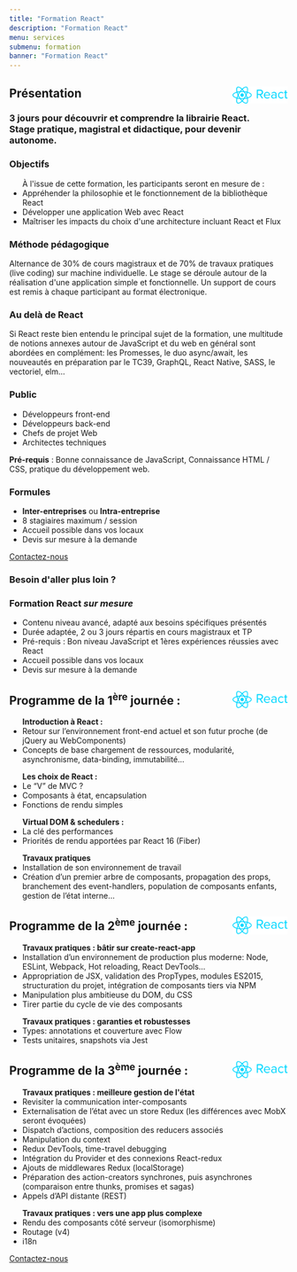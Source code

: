 ```yaml
---
title: "Formation React"
description: "Formation React"
menu: services
submenu: formation
banner: "Formation React"
---
```

<div class="section-title">
	<div class="wrap cf">
		<div class="inner">
			<h2><img src="img/logo-react.svg" alt="React" style="width:100px;float:right;">Présentation</h2>
		</div>
	</div>
</div>

<section class="section">
	<div class="wrap cf">
		<div class="inner half-cols">
			<h3 class="title-second">3 jours pour découvrir et comprendre la librairie React.<br>Stage pratique, magistral et didactique, pour devenir autonome.</h3>
			<div class="half-col content">
				<h3 class="title-second">Objectifs</h3>
				<ul>À l'issue de cette formation, les participants seront en mesure de :
					<li>Appréhender la philosophie et le fonctionnement de la bibliothèque React</li>
					<li>Développer une application Web avec React</li>
					<li>Maîtriser les impacts du choix d'une architecture incluant React et Flux</li>
				</ul>
				<h3 class="title-second">Méthode pédagogique</h3>
				<p>Alternance de 30% de cours magistraux et de 70% de travaux pratiques (live coding) sur machine individuelle. Le stage se déroule autour de la réalisation d'une application simple et fonctionnelle. Un support de cours est remis à chaque participant au format électronique.</p>
				<h3 class="title-second">Au delà de React</h3>
				<p>Si React reste bien entendu le principal sujet de la formation, une multitude de notions annexes autour de JavaScript et du web en général sont abordées en complément:
				les Promesses, le duo async/await, les nouveautés en préparation par le TC39, GraphQL, React Native, SASS, le vectoriel, elm…</p>
			</div>
			<div class="half-col content">
				<h3 class="title-second">Public</h3>
				<ul>
					<li>Développeurs front-end</li>
					<li>Développeurs back-end</li>
					<li>Chefs de projet Web</li>
					<li>Architectes techniques</li>
				</ul>
				<p><strong>Pré-requis</strong> : Bonne connaissance de JavaScript, Connaissance HTML / CSS, pratique du développement web.</p>
				<h3 class="title-second">Formules</h3>
				<ul>
					<li><strong>Inter-entreprises</strong> ou <strong>Intra-entreprise</strong></li>
					<li>8 stagiaires maximum / session</li>
					<li>Accueil possible dans vos locaux</li>
					<li>Devis sur mesure à la demande</li>
				</ul>
				<a href="contact.html" class="btn">Contactez-nous</a>
			</div>
		</div>
		<div class="inner content">
			<div class="custom-made custom-made-angular">
				<h3 class="title-second">Besoin d'aller plus loin ?</h3>
				<h3>Formation React <em>sur mesure</em></h3>
				<ul>
					<li>Contenu niveau avancé, adapté aux besoins spécifiques présentés</li>
					<li>Durée adaptée, 2 ou 3 jours répartis en cours magistraux et TP</li>
					<li>Pré-requis : Bon niveau JavaScript et 1ères expériences réussies avec React</li>
					<li>Accueil possible dans vos locaux</li>
					<li>Devis sur mesure à la demande</li>
				</ul>
			</div>
		</div>
	</div>
</section>

<div class="section-title">
	<div class="wrap cf">
		<div class="inner">
			<h2>
				<img src="img/logo-react.svg" alt="React" style="width:100px;float:right;">
				Programme de la 1<sup>ère</sup> journée :
			</h2>
		</div>
</div>
</div>

<section class="section">
	<div class="wrap cf">
		<div class="inner half-cols">
			<div class="half-col content">
				<ul><strong>Introduction à React :</strong>
					<li>Retour sur l’environnement front-end actuel et son futur proche (de jQuery au WebComponents)</li>
					<li>Concepts de base chargement de ressources, modularité, asynchronisme, data-binding, immutabilité…</li>
				</ul>
				<ul><strong>Les choix de React :</strong>
					<li>Le “V” de MVC ?</li>
					<li>Composants à état, encapsulation</li>
					<li>Fonctions de rendu simples</li>
				</ul>
			</div>
			<div class="half-col content">
				<ul><strong>Virtual DOM & schedulers :</strong>
					<li>La clé des performances</li>
					<li>Priorités de rendu apportées par React 16 (Fiber)</li>
				</ul>
				<ul><strong>Travaux pratiques</strong>
					<li>Installation de son environnement de travail</li>
					<li>Création d’un premier arbre de composants, propagation des props, branchement des event-handlers, population de composants enfants, gestion de l’état interne…</li>
				</ul>
			</div>
		</div>
	</div>
</section>

<div class="section-title">
	<div class="wrap cf">
		<div class="inner">
			<h2>
				<img src="img/logo-react.svg" alt="React" style="width:100px;float:right;">
				Programme de la 2<sup>ème</sup> journée :
			</h2>
		</div>
	</div>
</div>

<section class="section">
	<div class="wrap cf">
		<div class="inner half-cols">
			<div class="half-col content">
				<ul><strong>Travaux pratiques : bâtir sur create-react-app</strong>
					<li>Installation d’un environnement de production plus moderne: Node, ESLint, Webpack, Hot reloading, React DevTools…</li>
					<li>Appropriation de JSX, validation des PropTypes, modules ES2015, structuration du projet, intégration de composants tiers via NPM</li>
					<li>Manipulation plus ambitieuse du DOM, du CSS</li>
					<li>Tirer partie du cycle de vie des composants</li>
				</ul>
			</div>
			<div class="half-col content">
				<ul><strong>Travaux pratiques : garanties et robustesses</strong>
					<li>Types: annotations et couverture avec Flow</li>
					<li>Tests unitaires, snapshots via Jest</li>
				</ul>
			</div>
		</div>
	</div>
</section>

<div class="section-title">
	<div class="wrap cf">
		<div class="inner">
			<h2>
				<img src="img/logo-react.svg" alt="React" style="width:100px;float:right;">
				Programme de la 3<sup>ème</sup> journée :
			</h2>
		</div>
	</div>
</div>

<section class="section">
	<div class="wrap cf">
		<div class="inner half-cols">
			<div class="half-col content">
				<ul><strong>Travaux pratiques : meilleure gestion de l'état</strong>
					<li>Revisiter la communication inter-composants</li>
					<li>Externalisation de l’état avec un store Redux (les différences avec MobX seront évoquées)</li>
					<li>Dispatch d’actions, composition des reducers associés</li>
					<li>Manipulation du context</li>
					<li>Redux DevTools, time-travel debugging</li>
					<li>Intégration du Provider et des connexions React-redux</li>
					<li>Ajouts de middlewares Redux (localStorage)</li>
					<li>Préparation des action-creators synchrones, puis asynchrones (comparaison entre thunks, promises et sagas)</li>
					<li>Appels d’API distante (REST)</li>
				</ul>
			</div>
			<div class="half-col content">
				<ul><strong>Travaux pratiques : vers une app plus complexe</strong>
					<li>Rendu des composants côté serveur (isomorphisme)</li>
					<li>Routage (v4)</li>
					<li>i18n</li>
				</ul>
				<a href="contact.html" class="btn">Contactez-nous</a>
			</div>
		</div>
	</div>
</section>
